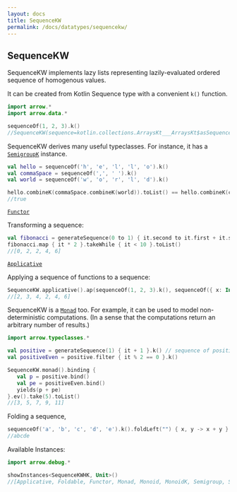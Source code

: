 ```yaml
---
layout: docs
title: SequenceKW
permalink: /docs/datatypes/sequencekw/
---
```


## SequenceKW

SequenceKW implements lazy lists representing lazily-evaluated ordered sequence of homogenous values.

It can be created from Kotlin Sequence type with a convenient `k()` function.

```kotlin
import arrow.*
import arrow.data.*

sequenceOf(1, 2, 3).k()
//SequenceKW(sequence=kotlin.collections.ArraysKt___ArraysKt$asSequence$$inlined$Sequence$1@7bdf2943)
```

SequenceKW derives many useful typeclasses. For instance, it has a [`SemigroupK`](/docs/typeclasses/semigroupk/) instance.

```kotlin
val hello = sequenceOf('h', 'e', 'l', 'l', 'o').k()
val commaSpace = sequenceOf(',', ' ').k()
val world = sequenceOf('w', 'o', 'r', 'l', 'd').k()

hello.combineK(commaSpace.combineK(world)).toList() == hello.combineK(commaSpace).combineK(world).toList()
//true
```

[`Functor`](/docs/typeclasses/functor/)

Transforming a sequence:
```kotlin
val fibonacci = generateSequence(0 to 1) { it.second to it.first + it.second }.map { it.first }.k()
fibonacci.map { it * 2 }.takeWhile { it < 10 }.toList()
//[0, 2, 2, 4, 6]
```

[`Applicative`](/docs/typeclasses/applicative/)

Applying a sequence of functions to a sequence:
```kotlin
SequenceKW.applicative().ap(sequenceOf(1, 2, 3).k(), sequenceOf({ x: Int -> x + 1}, { x: Int -> x * 2}).k()).toList()
//[2, 3, 4, 2, 4, 6]
```

SequenceKW is a [`Monad`](/docs/_docs/typeclasses/monad/) too. For example, it can be used to model non-deterministic computations. (In a sense that the computations return an arbitrary number of results.)

```kotlin
import arrow.typeclasses.*

val positive = generateSequence(1) { it + 1 }.k() // sequence of positive numbers
val positiveEven = positive.filter { it % 2 == 0 }.k()

SequenceKW.monad().binding {
   val p = positive.bind()
   val pe = positiveEven.bind()
   yields(p + pe)
}.ev().take(5).toList()
//[3, 5, 7, 9, 11]
```

Folding a sequence,

```kotlin
sequenceOf('a', 'b', 'c', 'd', 'e').k().foldLeft("") { x, y -> x + y }
//abcde
```

Available Instances:

```kotlin
import arrow.debug.*

showInstances<SequenceKWHK, Unit>()
//[Applicative, Foldable, Functor, Monad, Monoid, MonoidK, Semigroup, SemigroupK, Traverse, TraverseFilter]
```
